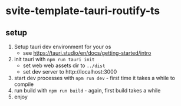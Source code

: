 # svite-template-tauri-routify-ts

## setup

1. Setup tauri dev environment for your os
   - see https://tauri.studio/en/docs/getting-started/intro
2. init tauri with `npm run tauri init`
   - set web web assets dir to `../dist`
   - set dev server to http://localhost:3000
3. start dev processes with `npm run dev` - first time it takes a while to compile
4. run build with `npm run build` - again, first build takes a while
5. enjoy
